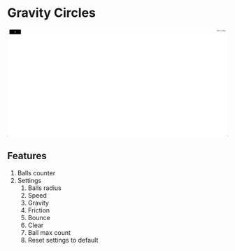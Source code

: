 # Gravity Circles

![Gravity balls main page](./dist/images/projectScreenshot.png)

## Features
1. Balls counter
2. Settings
    1. Balls radius
    2. Speed
    3. Gravity
    4. Friction
    5. Bounce
    6. Clear
    7. Ball max count
    8. Reset settings to default
